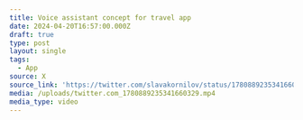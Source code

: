 ```yaml
---
title: Voice assistant concept for travel app
date: 2024-04-20T16:57:00.000Z
draft: true
type: post
layout: single
tags:
  - App
source: X
source_link: 'https://twitter.com/slavakornilov/status/1780889235341660329'
media: /uploads/twitter.com_1780889235341660329.mp4
media_type: video
---
```


